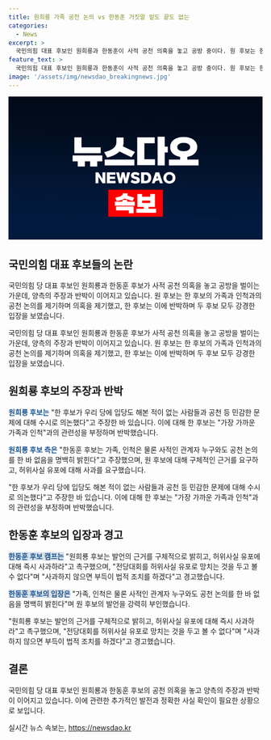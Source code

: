 ```yaml
---
title: 원희룡 가족 공천 논의 vs 한동훈 거짓말 밑도 끝도 없는
categories:
  - News
excerpt: >
  국민의힘 대표 후보인 원희룡과 한동훈이 사적 공천 의혹을 놓고 공방 중이다. 원 후보는 한 후보가 사적으로 공천을 논의한 것이라고 주장하며, 한 후보는 즉각 반박했다. 양측 캠프는 서로의 발언에 대해 강하게 비판하고 경고하며 공방이 고조되고 있다. 이에 대한 더 자세한 내용을 확인하고 싶다면 클릭하세요.
feature_text: >
  국민의힘 대표 후보인 원희룡과 한동훈이 사적 공천 의혹을 놓고 공방 중이다. 원 후보는 한 후보가 사적으로 공천을 논의한 것이라고 주장하며, 한 후보는 즉각 반박했다. 양측 캠프는 서로의 발언에 대해 강하게 비판하고 경고하며 공방이 고조되고 있다. 이에 대한 더 자세한 내용을 확인하고 싶다면 클릭하세요.
image: '/assets/img/newsdao_breakingnews.jpg'
---
```


<p><img src="/assets/img/newsdao_breakingnews.jpg" alt="cryptoinkorea 속보" /></p>

<h2 data-ke-size="size26">국민의힘 대표 후보들의 논란</h2>

<p>국민의힘 당 대표 후보인 원희룡과 한동훈 후보가 사적 공천 의혹을 놓고 공방을 벌이는 가운데, 양측의 주장과 반박이 이어지고 있습니다. 원 후보는 한 후보의 가족과 인척과의 공천 논의를 제기하며 의혹을 제기했고, 한 후보는 이에 반박하며 두 후보 모두 강경한 입장을 보였습니다.</p>

<p data-ke-size="size16">국민의힘 당 대표 후보인 원희룡과 한동훈 후보가 사적 공천 의혹을 놓고 공방을 벌이는 가운데, 양측의 주장과 반박이 이어지고 있습니다. 원 후보는 한 후보의 가족과 인척과의 공천 논의를 제기하며 의혹을 제기했고, 한 후보는 이에 반박하며 두 후보 모두 강경한 입장을 보였습니다.</p>

<h2 data-ke-size="size26">원희룡 후보의 주장과 반박</h2>

<p><b><span style="color: #1a5490;">원희룡 후보는</span></b> "한 후보가 우리 당에 입당도 해본 적이 없는 사람들과 공천 등 민감한 문제에 대해 수시로 의논했다"고 주장한 바 있습니다. 이에 대해 한 후보는 "가장 가까운 가족과 인척"과의 관련성을 부정하며 반박했습니다.</p>

<p><b><span style="color: #1a5490;">원희룡 후보 측은</span></b> "한동훈 후보는 가족, 인척은 물론 사적인 관계자 누구와도 공천 논의를 한 바 없음을 명백히 밝힌다"고 주장했으며, 원 후보에 대해 구체적인 근거를 요구하고, 허위사실 유포에 대해 사과를 요구했습니다.</p>

<p data-ke-size="size16">"한 후보가 우리 당에 입당도 해본 적이 없는 사람들과 공천 등 민감한 문제에 대해 수시로 의논했다"고 주장한 바 있습니다. 이에 대해 한 후보는 "가장 가까운 가족과 인척"과의 관련성을 부정하며 반박했습니다.</p>

<h2 data-ke-size="size26">한동훈 후보의 입장과 경고</h2>

<p><b><span style="background-color: #21538527;"><span style="color: #1a5490;">한동훈 후보 캠프는</span></span></b> "원희룡 후보는 발언의 근거를 구체적으로 밝히고, 허위사실 유포에 대해 즉시 사과하라"고 촉구했으며, "전당대회를 허위사실 유포로 망치는 것을 두고 볼 수 없다"며 "사과하지 않으면 부득이 법적 조치를 하겠다"고 경고했습니다.</p>

<p><b><span style="background-color: #21538527;"><span style="color: #1a5490;">한동훈 후보의 입장은</span></span></b> "가족, 인척은 물론 사적인 관계자 누구와도 공천 논의를 한 바 없음을 명백히 밝힌다"며 원 후보의 발언을 강력히 부인했습니다.</p>

<p data-ke-size="size16">"원희룡 후보는 발언의 근거를 구체적으로 밝히고, 허위사실 유포에 대해 즉시 사과하라"고 촉구했으며, "전당대회를 허위사실 유포로 망치는 것을 두고 볼 수 없다"며 "사과하지 않으면 부득이 법적 조치를 하겠다"고 경고했습니다.</p>

<h2 data-ke-size="size26">결론</h2>

<p>국민의힘 당 대표 후보인 원희룡과 한동훈 후보의 공천 의혹을 놓고 양측의 주장과 반박이 이어지고 있습니다. 이에 관련한 추가적인 발전과 정확한 사실 확인이 필요한 상황으로 보입니다.</p>
실시간 뉴스 속보는, <a href="https://newsdao.kr" rel="dofollow">https://newsdao.kr</a>


